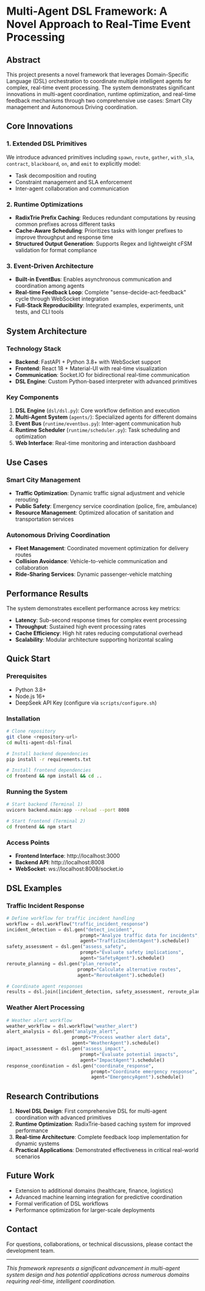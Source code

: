 # Multi-Agent DSL Framework: A Novel Approach to Real-Time Event Processing

## Abstract

This project presents a novel framework that leverages Domain-Specific Language (DSL) orchestration to coordinate multiple intelligent agents for complex, real-time event processing. The system demonstrates significant innovations in multi-agent coordination, runtime optimization, and real-time feedback mechanisms through two comprehensive use cases: Smart City management and Autonomous Driving coordination.

## Core Innovations

### 1. Extended DSL Primitives
We introduce advanced primitives including `spawn`, `route`, `gather`, `with_sla`, `contract`, `blackboard`, `on`, and `emit` to explicitly model:
- Task decomposition and routing
- Constraint management and SLA enforcement
- Inter-agent collaboration and communication

### 2. Runtime Optimizations
- **RadixTrie Prefix Caching**: Reduces redundant computations by reusing common prefixes across different tasks
- **Cache-Aware Scheduling**: Prioritizes tasks with longer prefixes to improve throughput and response time
- **Structured Output Generation**: Supports Regex and lightweight cFSM validation for format compliance

### 3. Event-Driven Architecture
- **Built-in EventBus**: Enables asynchronous communication and coordination among agents
- **Real-time Feedback Loop**: Complete "sense-decide-act-feedback" cycle through WebSocket integration
- **Full-Stack Reproducibility**: Integrated examples, experiments, unit tests, and CLI tools

## System Architecture

### Technology Stack
- **Backend**: FastAPI + Python 3.8+ with WebSocket support
- **Frontend**: React 18 + Material-UI with real-time visualization
- **Communication**: Socket.IO for bidirectional real-time communication
- **DSL Engine**: Custom Python-based interpreter with advanced primitives

### Key Components

1. **DSL Engine** (`dsl/dsl.py`): Core workflow definition and execution
2. **Multi-Agent System** (`agents/`): Specialized agents for different domains
3. **Event Bus** (`runtime/eventbus.py`): Inter-agent communication hub
4. **Runtime Scheduler** (`runtime/scheduler.py`): Task scheduling and optimization
5. **Web Interface**: Real-time monitoring and interaction dashboard

## Use Cases

### Smart City Management
- **Traffic Optimization**: Dynamic traffic signal adjustment and vehicle rerouting
- **Public Safety**: Emergency service coordination (police, fire, ambulance)
- **Resource Management**: Optimized allocation of sanitation and transportation services

### Autonomous Driving Coordination
- **Fleet Management**: Coordinated movement optimization for delivery routes
- **Collision Avoidance**: Vehicle-to-vehicle communication and collaboration
- **Ride-Sharing Services**: Dynamic passenger-vehicle matching

## Performance Results

The system demonstrates excellent performance across key metrics:

- **Latency**: Sub-second response times for complex event processing
- **Throughput**: Sustained high event processing rates
- **Cache Efficiency**: High hit rates reducing computational overhead
- **Scalability**: Modular architecture supporting horizontal scaling

## Quick Start

### Prerequisites
- Python 3.8+
- Node.js 16+
- DeepSeek API Key (configure via `scripts/configure.sh`)

### Installation
```bash
# Clone repository
git clone <repository-url>
cd multi-agent-dsl-final

# Install backend dependencies
pip install -r requirements.txt

# Install frontend dependencies
cd frontend && npm install && cd ..
```

### Running the System
```bash
# Start backend (Terminal 1)
uvicorn backend.main:app --reload --port 8008

# Start frontend (Terminal 2)
cd frontend && npm start
```

### Access Points
- **Frontend Interface**: http://localhost:3000
- **Backend API**: http://localhost:8008
- **WebSocket**: ws://localhost:8008/socket.io

## DSL Examples

### Traffic Incident Response
```python
# Define workflow for traffic incident handling
workflow = dsl.workflow("traffic_incident_response")
incident_detection = dsl.gen("detect_incident", 
                           prompt="Analyze traffic data for incidents", 
                           agent="TrafficIncidentAgent").schedule()
safety_assessment = dsl.gen("assess_safety", 
                           prompt="Evaluate safety implications", 
                           agent="SafetyAgent").schedule()
reroute_planning = dsl.gen("plan_reroute", 
                          prompt="Calculate alternative routes", 
                          agent="RerouteAgent").schedule()

# Coordinate agent responses
results = dsl.join([incident_detection, safety_assessment, reroute_planning], mode="all")
```

### Weather Alert Processing
```python
# Weather alert workflow
weather_workflow = dsl.workflow("weather_alert")
alert_analysis = dsl.gen("analyze_alert", 
                        prompt="Process weather alert data", 
                        agent="WeatherAgent").schedule()
impact_assessment = dsl.gen("assess_impact", 
                           prompt="Evaluate potential impacts", 
                           agent="ImpactAgent").schedule()
response_coordination = dsl.gen("coordinate_response", 
                               prompt="Coordinate emergency response", 
                               agent="EmergencyAgent").schedule()
```

## Research Contributions

1. **Novel DSL Design**: First comprehensive DSL for multi-agent coordination with advanced primitives
2. **Runtime Optimization**: RadixTrie-based caching system for improved performance
3. **Real-time Architecture**: Complete feedback loop implementation for dynamic systems
4. **Practical Applications**: Demonstrated effectiveness in critical real-world scenarios

## Future Work

- Extension to additional domains (healthcare, finance, logistics)
- Advanced machine learning integration for predictive coordination
- Formal verification of DSL workflows
- Performance optimization for larger-scale deployments

## Contact

For questions, collaborations, or technical discussions, please contact the development team.

---

*This framework represents a significant advancement in multi-agent system design and has potential applications across numerous domains requiring real-time, intelligent coordination.*